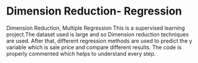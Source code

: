 # Dimension Reduction- Regression
Dimension Reduction, Multiple Regression
 This is a supervised learning project.The dataset used is large and so Dimension reduction techniques are used. 
 After that, different regression methods are used to predict the y variable which is sale price and compare different results. 
 The code is properly commented which helps to understand every step. 
 
